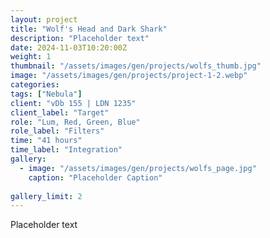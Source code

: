 ```yaml
---
layout: project
title: "Wolf's Head and Dark Shark"
description: "Placeholder text"
date: 2024-11-03T10:20:00Z
weight: 1
thumbnail: "/assets/images/gen/projects/wolfs_thumb.jpg"
image: "/assets/images/gen/projects/project-1-2.webp"
categories: 
tags: ["Nebula"]
client: "vDb 155 | LDN 1235"
client_label: "Target"
role: "Lum, Red, Green, Blue"
role_label: "Filters"
time: "41 hours"
time_label: "Integration"
gallery:
  - image: "/assets/images/gen/projects/wolfs_page.jpg"
    caption: "Placeholder Caption"
  
gallery_limit: 2
---
```


Placeholder text